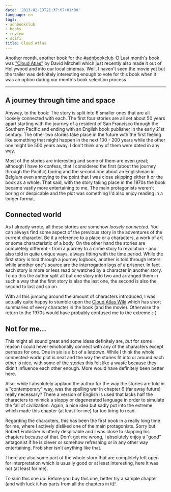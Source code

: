 ```yaml
---
date: '2013-02-13T21:37:07+01:00'
language: en
tags:
- adnbookclub
- books
- review
- scifi
title: Cloud Atlas
---
```



Another month, another book for the [#adnbookclub][abc] :D Last month's book was ["Cloud Atlas"][ca] by David Mitchell which just recently also made it out of Hollywood and into our local cinemas. Well, I haven't seen the movie yet but the trailer was definitely interesting enough to vote for this book when it was an option during our month's book selection process.

---------------------

## A journey through time and space

Anyway, to the book: The story is split into 6 smaller ones that are all loosely connected with each. The first four stories are all set about 50 years apart starting with the journey of a resident of San Francisco through the Southern Pacific and ending with an English book publisher in the early 21st century. The other two stories take place in the future with the first feeling like something that might happen in the next 100 - 200 years while the other one might be 500 years away. I don't think any of them were dated in any way.

Most of the stories are interesting and some of them are even great; although I have to confess, that I considered the first (about the journey through the Pacific) boring and the second one about an Englishman in Belgium even annoying to the point that I was close skipping either it or the book as a whole. That said, with the story taking place in the 1970s the book became vastly more entertaining to me. The main protagonists weren't boring or despicable and the plot was something I'd also enjoy reading in a longer format.


## Connected world

As I already wrote, all these stories are somehow *loosely connected*. You can always find some aspect of the previous story in the adventures of the current character. Be it a reference to a place or a characters, a work of art or some characteristic of a body. On the other hand the stories are completely different - from a journey to a crime story to revolution - and also told in quite unique ways, always fitting with the time period. While the first story is told through a journey logbook, another is told through letters while another one's source are the interrogation logs of a prisoner. In fact each story is more or less read or watched by a character in another story. To do this the author split all but one story into two and arranged them in such a way that the first story is also the last one, the second is also the second to last and so on.

With all this jumping around the amount of characters introduced, I was actually quite happy to stumble upon the [Cloud Atlas Wiki][wiki] which has short summaries of every character in the book (and the movie). Otherwise the return to the 1970s would have probably confused me to the extreme ;-)

## Not for me...

This might all sound great and some ideas definitely are, *but* for some reason I could never emotionally connect with any of the characters except perhaps for one. One in six is a bit of a letdown. While I think the whole connected-world plot is neat and the way the stories fit into or around each other is nice, with some of the stories this felt like a waste because they didn't influence each other enough. More would have definitely been better here.

Also, while I absolutely applaud the author for the way the stories are told in a "contemporary" way, was the spelling war in chapter 6 (far away future) really necessary? There a version of English is used that lacks half the characters to mimick a sloppy or degenerated language in order to simulate the fall of civilization. Again, a nice idea but sadly put into the extreme which made this chapter (at least for me) far too tiring to read.

Regarding the characters, this has been the first book in a really long time for me, where I actively disliked one of the main protagonists. Sorry but Robert Frobisher is utterly despicable and I was close to skipping his chapters because of that. Don't get me wrong, I absolutely enjoy a "good" antagonist if he is clever or somehow refreshing or in any other way entertaining. Frobisher isn't anything like that.

There are also some part of the whole story that are completely left open for interpretation which is usually good or at least interesting, here it was not (at least for me).

To sum this one up: Before you buy this one, better try a sample chapter (and with luck it has parts from all the chapters in it)!

[abc]: http://adnbookclub.tumblr.com/
[ca]: http://www.goodreads.com/book/show/49628.Cloud_Atlas
[wiki]: http://cloudatlas.wikia.com/wiki/Cloud_Atlas_Wiki
